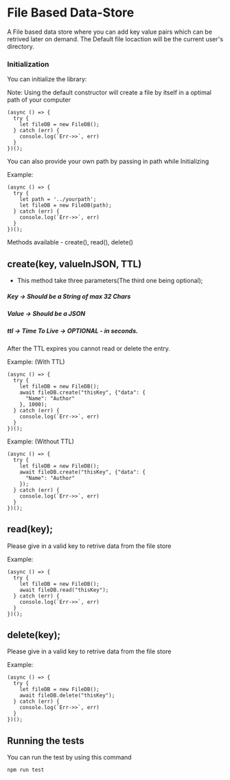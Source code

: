 # File Based Data-Store
A File based data store where you can add key value pairs which can be retrived later on demand. 
The Default file locaction will be the current user's directory. 

### Initialization

You can initialize the library:

Note: Using the default constructor will create a file by itself in a optimal path of your computer
```
(async () => {
  try {
    let fileDB = new FileDB();
  } catch (err) {
    console.log(`Err->>`, err)
  }
})();
```

You can also provide your own path by passing in path while Initializing

Example:
```
(async () => {
  try {
    let path = '../yourpath';
    let fileDB = new FileDB(path);
  } catch (err) {
    console.log(`Err->>`, err)
  }
})();
```


Methods available - create(), read(), delete()

## create(key, valueInJSON, TTL)
 - This method take three parameters(The third one being optional);

##### Key -> Should be a String of max 32 Chars

##### Value -> Should be a JSON

##### ttl -> Time To Live -> OPTIONAL - in seconds.

After the TTL expires you cannot read or delete the entry.

Example: (With TTL) 
```
(async () => {
  try {
    let fileDB = new FileDB();
    await fileDB.create("thisKey", {"data": {
      "Name": "Author"
    }, 1000);
  } catch (err) {
    console.log(`Err->>`, err)
  }
})();
```

Example: (Without TTL) 
```
(async () => {
  try {
    let fileDB = new FileDB();
    await fileDB.create("thisKey", {"data": {
      "Name": "Author"
    });
  } catch (err) {
    console.log(`Err->>`, err)
  }
})();
```



## read(key); 
Please give in a valid key to retrive data from the file store

Example: 
```
(async () => {
  try {
    let fileDB = new FileDB();
    await fileDB.read("thisKey");
  } catch (err) {
    console.log(`Err->>`, err)
  }
})();
```

## delete(key); 
Please give in a valid key to retrive data from the file store

Example: 
```
(async () => {
  try {
    let fileDB = new FileDB();
    await fileDB.delete("thisKey");
  } catch (err) {
    console.log(`Err->>`, err)
  }
})();
```

## Running the tests

You can run the test by using this command 
```
npm run test
```

